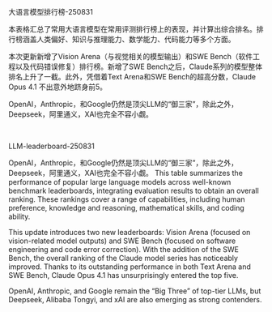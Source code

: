 大语言模型排行榜-250831

本表格汇总了常用大语言模型在常用评测排行榜上的表现，并计算出综合排名。排行榜涵盖人类偏好、知识与推理能力、数学能力、代码能力等多个方面。

本次更新新增了Vision Arena（与视觉相关的模型输出）和SWE Bench（软件工程以及代码错误修复）排行榜。新增了SWE Bench之后，Claude系列的模型整体排名上升了一截。此外，凭借着Text Arena和SWE Bench的超高分数，Claude Opus 4.1 不出意外地跻身前5。

OpenAI，Anthropic，和Google仍然是顶尖LLM的“御三家”，除此之外，Deepseek，阿里通义，XAI也完全不容小觑。

<br>

LLM-leaderboard-250831

OpenAI，Anthropic，和Google仍然是顶尖LLM的“御三家”，除此之外，Deepseek，阿里通义，XAI也完全不容小觑。
This table summarizes the performance of popular large language models across well-known benchmark leaderboards, integrating evaluation results to obtain an overall ranking. These rankings cover a range of capabilities, including human preference, knowledge and reasoning, mathematical skills, and coding ability.

This update introduces two new leaderboards: Vision Arena (focused on vision-related model outputs) and SWE Bench (focused on software engineering and code error correction). With the addition of the SWE Bench, the overall ranking of the Claude model series has noticeably improved. Thanks to its outstanding performance in both Text Arena and SWE Bench, Claude Opus 4.1 has unsurprisingly entered the top five.

OpenAI, Anthropic, and Google remain the “Big Three” of top-tier LLMs, but Deepseek, Alibaba Tongyi, and xAI are also emerging as strong contenders.